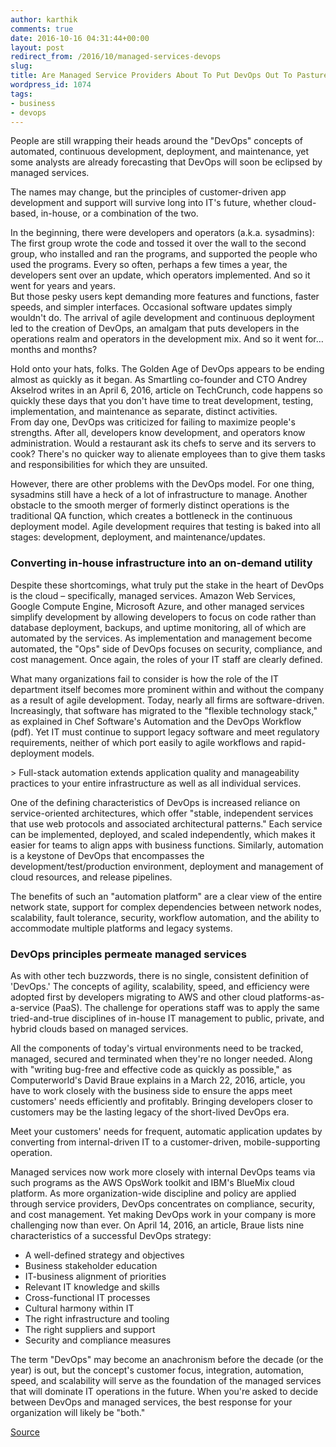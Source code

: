 ```yaml
---
author: karthik
comments: true
date: 2016-10-16 04:31:44+00:00
layout: post
redirect_from: /2016/10/managed-services-devops
slug:
title: Are Managed Service Providers About To Put DevOps Out To Pasture
wordpress_id: 1074
tags:
- business
- devops
---
```

People are still wrapping their heads around the "DevOps" concepts of automated, continuous development, deployment, and maintenance, yet some analysts are already forecasting that DevOps will soon be eclipsed by managed services. 






The names may change, but the principles of customer-driven app development and support will survive long into IT's future, whether cloud-based, in-house, or a combination of the two.

In the beginning, there were developers and operators (a.k.a. sysadmins): The first group wrote the code and tossed it over the wall to the second group, who installed and ran the programs, and supported the people who used the programs. Every so often, perhaps a few times a year, the developers sent over an update, which operators implemented. And so it went for years and years.  
But those pesky users kept demanding more features and functions, faster speeds, and simpler interfaces. Occasional software updates simply wouldn't do. The arrival of agile development and continuous deployment led to the creation of DevOps, an amalgam that puts developers in the operations realm and operators in the development mix. And so it went for… months and months?

Hold onto your hats, folks. The Golden Age of DevOps appears to be ending almost as quickly as it began. As Smartling co-founder and CTO Andrey Akselrod writes in an April 6, 2016, article on TechCrunch, code happens so quickly these days that you don't have time to treat development, testing, implementation, and maintenance as separate, distinct activities.  
From day one, DevOps was criticized for failing to maximize people's strengths. After all, developers know development, and operators know administration. Would a restaurant ask its chefs to serve and its servers to cook? There's no quicker way to alienate employees than to give them tasks and responsibilities for which they are unsuited.

However, there are other problems with the DevOps model. For one thing, sysadmins still have a heck of a lot of infrastructure to manage. Another obstacle to the smooth merger of formerly distinct operations is the traditional QA function, which creates a bottleneck in the continuous deployment model. Agile development requires that testing is baked into all stages: development, deployment, and maintenance/updates.

### Converting in-house infrastructure into an on-demand utility

Despite these shortcomings, what truly put the stake in the heart of DevOps is the cloud – specifically, managed services. Amazon Web Services, Google Compute Engine, Microsoft Azure, and other managed services simplify development by allowing developers to focus on code rather than database deployment, backups, and uptime monitoring, all of which are automated by the services. As implementation and management become automated, the "Ops" side of DevOps focuses on security, compliance, and cost management. Once again, the roles of your IT staff are clearly defined.

What many organizations fail to consider is how the role of the IT department itself becomes more prominent within and without the company as a result of agile development. Today, nearly all firms are software-driven. Increasingly, that software has migrated to the "flexible technology stack," as explained in Chef Software's Automation and the DevOps Workflow (pdf). Yet IT must continue to support legacy software and meet regulatory requirements, neither of which port easily to agile workflows and rapid-deployment models.

&gt; Full-stack automation extends application quality and manageability practices to your entire infrastructure as well as all individual services.

One of the defining characteristics of DevOps is increased reliance on service-oriented architectures, which offer "stable, independent services that use web protocols and associated architectural patterns." Each service can be implemented, deployed, and scaled independently, which makes it easier for teams to align apps with business functions. Similarly, automation is a keystone of DevOps that encompasses the development/test/production environment, deployment and management of cloud resources, and release pipelines.

The benefits of such an "automation platform" are a clear view of the entire network state, support for complex dependencies between network nodes, scalability, fault tolerance, security, workflow automation, and the ability to accommodate multiple platforms and legacy systems.

### DevOps principles permeate managed services

As with other tech buzzwords, there is no single, consistent definition of 'DevOps.' The concepts of agility, scalability, speed, and efficiency were adopted first by developers migrating to AWS and other cloud platforms-as-a-service (PaaS). The challenge for operations staff was to apply the same tried-and-true disciplines of in-house IT management to public, private, and hybrid clouds based on managed services.

All the components of today's virtual environments need to be tracked, managed, secured and terminated when they're no longer needed. Along with "writing bug-free and effective code as quickly as possible," as Computerworld's David Braue explains in a March 22, 2016, article, you have to work closely with the business side to ensure the apps meet customers' needs efficiently and profitably. Bringing developers closer to customers may be the lasting legacy of the short-lived DevOps era.

Meet your customers' needs for frequent, automatic application updates by converting from internal-driven IT to a customer-driven, mobile-supporting operation.

Managed services now work more closely with internal DevOps teams via such programs as the AWS OpsWork toolkit and IBM's BlueMix cloud platform. As more organization-wide discipline and policy are applied through service providers, DevOps concentrates on compliance, security, and cost management. Yet making DevOps work in your company is more challenging now than ever. On April 14, 2016, an article, Braue lists nine characteristics of a successful DevOps strategy:

* A well-defined strategy and objectives
* Business stakeholder education
* IT-business alignment of priorities
* Relevant IT knowledge and skills
* Cross-functional IT processes
* Cultural harmony within IT
* The right infrastructure and tooling
* The right suppliers and support
* Security and compliance measures

The term "DevOps" may become an anachronism before the decade (or the year) is out, but the concept's customer focus, integration, automation, speed, and scalability will serve as the foundation of the managed services that will dominate IT operations in the future. When you're asked to decide between DevOps and managed services, the best response for your organization will likely be "both." 



[Source](http://devopscube.com/managed-service-providers-devops/ "Permalink to Are Managed Service Providers About to Put DevOps Out to Pasture") 
